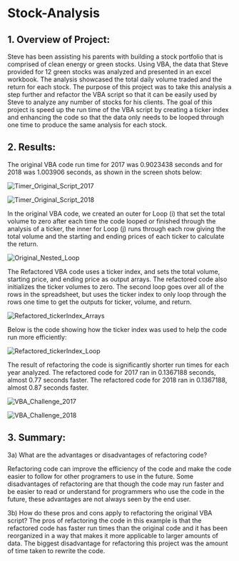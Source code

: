 # Stock-Analysis

## 1. Overview of Project: 
Steve has been assisting his parents with building a stock portfolio that is comprised of clean energy or green stocks.  Using VBA, the data that Steve provided for 12 green stocks was analyzed and presented in an excel workbook.  The analysis showcased the total daily volume traded and the return for each stock.  The purpose of this project was to take this analysis a step further and refactor the VBA script so that it can be easily used by Steve to analyze any number of stocks for his clients.  The goal of this project is speed up the run time of the VBA script by creating a ticker index and enhancing the code so that the data only needs to be looped through one time to produce the same analysis for each stock.   
      
## 2. Results: 

The original VBA code run time for 2017 was 0.9023438 seconds and for 2018 was 1.003906 seconds, as shown in the screen shots below: 
      
![Timer_Original_Script_2017](https://user-images.githubusercontent.com/103215123/167002373-305ade6f-1cd7-4f9f-88b5-babf076a42cc.png)

![Timer_Original_Script_2018](https://user-images.githubusercontent.com/103215123/167002655-570eed4b-e3c3-4c9a-9bb5-ca71544a91b1.png)

In the original VBA code, we created an outer for Loop (i) that set the total volume to zero after each time the code looped or finished through the analysis of a  ticker, the inner for Loop (j) runs through each row giving the total volume and the starting and ending prices of each ticker to calculate the return.  
      
![Original_Nested_Loop](https://user-images.githubusercontent.com/103215123/167003295-25d0d4fc-e70e-4bd5-957a-28d54ca9ef59.png)

      
The Refactored VBA code uses a ticker index, and sets the total volume, starting price, and ending price as output arrays.  The refactored code also initializes the ticker volumes to zero.  The second loop goes over all of the rows in the spreadsheet, but uses the ticker index to only loop through the rows one time to get the outputs for ticker, volume, and return.  
      
![Refactored_tickerIndex_Arrays](https://user-images.githubusercontent.com/103215123/167003707-8f6bf690-2b4f-4d58-864a-c9e6e8a3594b.png)

      
Below is the code showing how the ticker index was used to help the code run more efficiently: 
      
![Refactored_tickerIndex_Loop](https://user-images.githubusercontent.com/103215123/167003775-764e66fa-26ff-4a29-91fa-da5351b4f07c.png)

The result of refactoring the code is significantly shorter run times for each year analyzed.  The refactored code for 2017 ran in 0.1367188 seconds, almost 0.77 seconds faster.  The refactored code for 2018 ran in 0.1367188, almost 0.87 seconds faster.  

![VBA_Challenge_2017](https://user-images.githubusercontent.com/103215123/167003843-af02f52a-b6de-4786-83fa-64e344aacecb.png)

![VBA_Challenge_2018](https://user-images.githubusercontent.com/103215123/167003888-dacf8d24-3722-47e7-9181-2b172a028d74.png)

      
## 3. Summary: 
    
3a) What are the advantages or disadvantages of refactoring code?
      
Refactoring code can improve the efficiency of the code and make the code easier to follow for other programers to use in the future. Some disadvantages of refactoring are that though the code may run faster and be easier to read or understand for programmers who use the code in the future, these advantages are not always seen by the end user.  
      
3b) How do these pros and cons apply to refactoring the original VBA script?
The pros of refactoring the code in this example is that the refactored code has faster run times than the original code and it has been reorganized in a way that makes it more applicable to larger amounts of data. The biggest disadvantage for refactoring this project was the amount of time taken to rewrite the code.  
